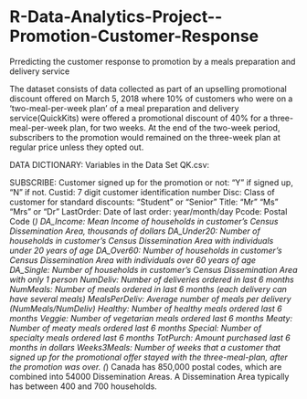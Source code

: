 # R-Data-Analytics-Project--Promotion-Customer-Response
Prredicting the  customer response to promotion by a meals preparation and delivery service

The dataset consists of data collected as part of an upselling promotional discount offered on March 5, 2018 where 10% of customers who were on a ‘two-meal-per-week plan’ of a meal preparation and delivery service(QuickKits) were offered a promotional discount of 40% for a three-meal-per-week plan, for two weeks. At the end of the two-week period, subscribers to the promotion would remained on the three-week plan at regular price unless they opted out.

DATA DICTIONARY: Variables in the Data Set QK.csv:

SUBSCRIBE: Customer signed up for the promotion or not: “Y” if signed up, “N” if not.
Custid: 7 digit customer identification number
Disc: Class of customer for standard discounts: “Student” or “Senior”
Title: “Mr” “Ms” “Mrs” or “Dr”
LastOrder: Date of last order: year/month/day
Pcode: Postal Code (*)
DA_Income: Mean Income of households in customer’s Census Dissemination Area, thousands of dollars
DA_Under20: Number of households in customer’s Census Dissemination Area with individuals under 20 years of age
DA_Over60: Number of households in customer’s Census Dissemination Area with individuals over 60 years of age
DA_Single: Number of households in customer’s Census Dissemination Area with only 1 person
NumDeliv: Number of deliveries ordered in last 6 months
NumMeals: Number of meals ordered in last 6 months (each delivery can have several meals)
MealsPerDeliv: Average number of meals per delivery (NumMeals/NumDeliv)
Healthy: Number of healthy meals ordered last 6 months
Veggie: Number of vegetarian meals ordered last 6 months
Meaty: Number of meaty meals ordered last 6 months
Special: Number of specialty meals ordered last 6 months
TotPurch: Amount purchased last 6 months in dollars
Weeks3Meals: Number of weeks that a customer that signed up for the promotional offer stayed with the three-meal-plan, after the promotion was over.
(*) Canada has 850,000 postal codes, which are combined into 54000 Dissemination Areas. A Dissemination Area typically has between 400 and 700 households.
